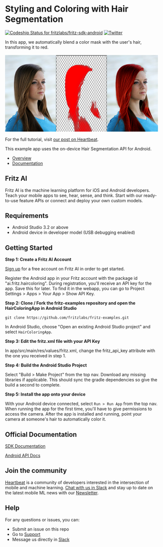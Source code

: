 # Styling and Coloring with Hair Segmentation

[ ![Codeship Status for fritzlabs/fritz-sdk-android](https://app.codeship.com/projects/c74152e0-65d1-0136-2d69-32e87736c6c6/status?branch=master)](https://app.codeship.com/projects/297281)
[![Twitter](https://img.shields.io/badge/twitter-@fritzlabs-blue.svg?style=flat)](http://twitter.com/fritzlabs)

In this app, we automatically blend a color mask with the user's hair, transforming it to red.

![](images/hair_segmentation.png)

For the full tutorial, visit [our post on Heartbeat](https://heartbeat.fritz.ai/embrace-your-new-look-with-hair-segmentation-by-fritz-now-available-for-android-developers-f20f5b4e9ae1).

This example app uses the on-device Hair Segmentation API for Android.

- [Overview](https://www.fritz.ai/features/image-segmentation.html)
- [Documentation](https://docs.fritz.ai/develop/vision/image-segmentation/android.html)

## Fritz AI

Fritz AI is the machine learning platform for iOS and Android developers. Teach your mobile apps to see, hear, sense, and think. Start with our ready-to-use feature APIs or connect and deploy your own custom models.

## Requirements

- Android Studio 3.2 or above
- Android device in developer model (USB debugging enabled)

## Getting Started

**Step 1: Create a Fritz AI Account**

[Sign up](https://app.fritz.ai/register?utm_source=github&utm_campaign=fritz-examples) for a free account on Fritz AI in order to get started.

Register the Android app in your Fritz account with the package id "ai.fritz.haircoloring". During registration, you'll receive an API key for the app. Save this for later. To find it in the webapp, you can go to Project Settings > Apps > Your App > Show API Key.

**Step 2: Clone / Fork the fritz-examples repository and open the HairColoringApp in Android Studio**

```
git clone https://github.com/fritzlabs/fritz-examples.git
```

In Android Studio, choose "Open an existing Android Studio project" and select `HairColoringApp`.

**Step 3: Edit the fritz.xml file with your API Key**

In app/src/main/res/values/fritz.xml, change the fritz_api_key attribute with the one you received in step 1.

**Step 4: Build the Android Studio Project**

Select "Build > Make Project" from the top nav. Download any missing libraries if applicable. This should sync the gradle dependencies so give the build a second to complete.

**Step 5: Install the app onto your device**

With your Android device connected, select `Run > Run App` from the top nav. When running the app for the first time, you'll have to give permissions to access the camera. After the app is installed and running, point your camera at someone's hair to automatically color it.

## Official Documentation

[SDK Documentation](https://docs.fritz.ai/?utm_source=github&utm_campaign=fritz-examples)

[Android API Docs](https://docs.fritz.ai/android/latest/index.html?utm_source=github&utm_campaign=fritz-examples)

## Join the community

[Heartbeat](https://heartbeat.fritz.ai/?utm_source=github&utm_campaign=fritz-examples) is a community of developers interested in the intersection of mobile and machine learning. [Chat with us in Slack](https://www.fritz.ai/slack?utm_source=github&utm_campaign=fritz-examples) and stay up to date on the latest mobile ML news with our [Newsletter](https://www.fritz.ai/newsletter?utm_source=github&utm_campaign=fritz-examples).

## Help

For any questions or issues, you can:

- Submit an issue on this repo
- Go to [Support](https://support.fritz.ai/?utm_source=github&utm_campaign=fritz-examples)
- Message us directly in [Slack](https://www.fritz.ai/slack?utm_source=github&utm_campaign=fritz-examples)
